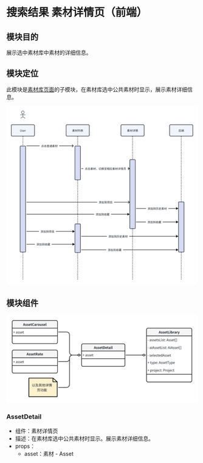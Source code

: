 # 搜索结果 素材详情页（前端）

## 模块目的

展示选中素材库中素材的详细信息。

## 模块定位

此模块是[素材库页面](./07_frontend_assetLibrary.md)的子模块，在素材库选中公共素材时显示，展示素材详细信息。

![image-20240725161138034](./assets/image-20240725161138034.png)

## 模块组件

![image-20240725160941897](./assets/image-20240725160941897.png)

### AssetDetail

- 组件：素材详情页
- 描述：在素材库选中公共素材时显示。展示素材详细信息。
- props：
  - asset：素材 - Asset
